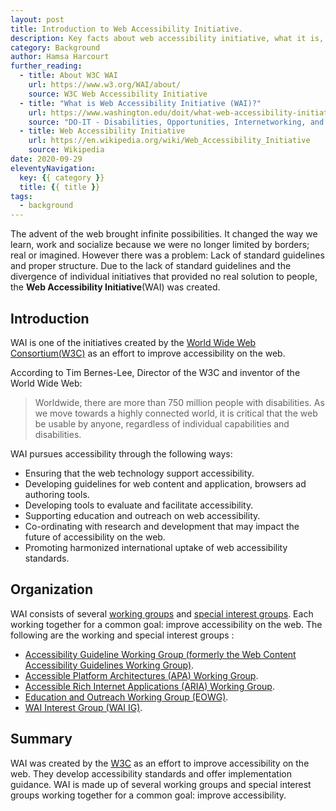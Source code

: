 ```yaml
---
layout: post
title: Introduction to Web Accessibility Initiative.
description: Key facts about web accessibility initiative, what it is, and why it exists.
category: Background
author: Hamsa Harcourt
further_reading:
  - title: About W3C WAI
    url: https://www.w3.org/WAI/about/
    source: W3C Web Accessibility Initiative
  - title: "What is Web Accessibility Initiative (WAI)?"
    url: https://www.washington.edu/doit/what-web-accessibility-initiative-wai
    source: "DO-IT - Disabilities, Opportunities, Internetworking, and Technology"
  - title: Web Accessibility Initiative
    url: https://en.wikipedia.org/wiki/Web_Accessibility_Initiative
    source: Wikipedia
date: 2020-09-29
eleventyNavigation:
  key: {{ category }}
  title: {{ title }}
tags:
  - background
---
```


The advent of the web brought infinite possibilities. It changed the way we learn, work and socialize because we were no longer limited by borders; real or imagined. However there was a problem: Lack of standard guidelines and proper structure. Due to the lack of standard guidelines and the divergence of individual initiatives that provided no real solution to people, the **Web Accessibility Initiative**(WAI) was created.

## Introduction

WAI is one of the initiatives created by the [World Wide Web Consortium(W3C)](https://www.w3.org/Consortium/) as an effort to improve accessibility on the web.

According to Tim Bernes-Lee, Director of the W3C and inventor of the World Wide Web:

<blockquote>
	<p>Worldwide, there are more than 750 million people with disabilities. As we move towards a highly connected world, it is critical that the web be usable by anyone, regardless of individual capabilities and disabilities.</p>
</blockquote>

WAI pursues accessibility through the following ways:

- Ensuring that the web technology support accessibility.
- Developing guidelines for web content and application, browsers ad authoring tools.
- Developing tools to evaluate and facilitate accessibility.
- Supporting education and outreach on web accessibility.
- Co-ordinating with research and development that may impact the future of accessibility on the web.
- Promoting harmonized international uptake of web accessibility standards.

## Organization

WAI consists of several [working groups](https://en.wikipedia.org/wiki/Working_group) and [special interest groups](https://en.wikipedia.org/wiki/Special_Interest_Group). Each working together for a common goal: improve accessibility on the web. The following are the working and special interest groups :

- [Accessibility Guideline Working Group (formerly the Web Content Accessibility Guidelines Working Group)](https://www.w3.org/WAI/GL/).
- [Accessible Platform Architectures (APA) Working Group](https://www.w3.org/WAI/APA/).
- [Accessible Rich Internet Applications (ARIA) Working Group](https://www.w3.org/WAI/ARIA/).
- [Education and Outreach Working Group (EOWG)](https://www.w3.org/WAI/about/groups/eowg/).
- [WAI Interest Group (WAI IG)](https://www.w3.org/WAI/about/groups/waiig/).

## Summary

WAI was created by the [W3C](https://www.w3.org/Consortium/) as an effort to improve accessibility on the web. They develop accessibility standards and offer implementation guidance. WAI is made up of several working groups and special interest groups working together for a common goal: improve accessibility.

